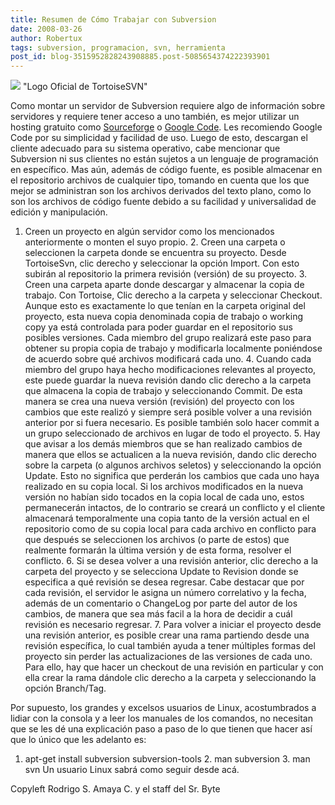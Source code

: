 ```yaml
---
title: Resumen de Cómo Trabajar con Subversion
date: 2008-03-26
author: Robertux
tags: subversion, programacion, svn, herramienta
post_id: blog-3515952828243908885.post-5085654374222393901
---
```


[![](http://bp1.blogger.com/_jH77WNrMVRA/R-q1yPa908I/AAAAAAAAAw8/w8OgPWy2XVg/s320/tortoisesvn_logo_hor468x64.PNG)](http://bp1.blogger.com/_jH77WNrMVRA/R-q1yPa908I/AAAAAAAAAw8/w8OgPWy2XVg/s1600-h/tortoisesvn_logo_hor468x64.PNG)
"Logo Oficial de
TortoiseSVN"

Como montar un servidor de Subversion requiere algo de información sobre servidores y requiere tener acceso a uno también, es mejor utilizar un hosting gratuito como [Sourceforge](http://sourceforge.net/) o [Google Code](http://code.google.com/hosting/). Les recomiendo Google Code por su simplicidad y facilidad de uso. Luego de esto, descargan el cliente adecuado para su sistema operativo, cabe mencionar que Subversion ni sus clientes no están sujetos a un lenguaje de programación en específico. Mas aún, además de código fuente, es posible almacenar en el repositorio archivos de cualquier tipo, tomando en cuenta que los que mejor se administran son los archivos derivados del texto plano, como lo son los archivos de código fuente debido a su facilidad y universalidad de edición y manipulación.

1. Creen un proyecto en algún servidor como los mencionados anteriormente o monten el suyo propio. 2. Creen una carpeta o seleccionen la carpeta donde se encuentra su proyecto. Desde TortoiseSvn, clic derecho y seleccionar la opción Import. Con esto subirán al repositorio la primera revisión (versión) de su proyecto. 3. Creen una carpeta aparte donde descargar y almacenar la copia de trabajo. Con Tortoise, Clic derecho a la carpeta y seleccionar Checkout. Aunque esto es exactamente lo que tenían en la carpeta original del proyecto, esta nueva copia denominada copia de trabajo o working copy ya está controlada para poder guardar en el repositorio sus posibles versiones. Cada miembro del grupo realizará este paso para obtener su propia copia de trabajo y modificarla localmente poniéndose de acuerdo sobre qué archivos modificará cada uno. 4. Cuando cada miembro del grupo haya hecho modificaciones relevantes al proyecto, este puede guardar la nueva revisión dando clic derecho a la carpeta que almacena la copia de trabajo y seleccionando Commit. De esta manera se crea una nueva versión (revisión) del proyecto con los cambios que este realizó y siempre será posible volver a una revisión anterior por si fuera necesario. Es posible también solo hacer commit a un grupo seleccionado de archivos en lugar de todo el proyecto. 5. Hay que avisar a los demás miembros que se han realizado cambios de manera que ellos se actualicen a la nueva revisión, dando clic derecho sobre la carpeta (o algunos archivos seletos) y seleccionando la opción Update. Esto no significa que perderán los cambios que cada uno haya realizado en su copia local. Si los archivos modificados en la nueva versión no habían sido tocados en la copia local de cada uno, estos permanecerán intactos, de lo contrario se creará un conflicto y el cliente almacenará temporalmente una copia tanto de la versión actual en el repositorio como de su copia local para cada archivo en conflicto para que después se seleccionen los archivos (o parte de estos) que realmente formarán la última versión y de esta forma, resolver el conflicto. 6. Si se desea volver a una revisión anterior, clic derecho a la carpeta del proyecto y se selecciona Update to Revision donde se especifica a qué revisión se desea regresar. Cabe destacar que por cada revisión, el servidor le asigna un número correlativo y la fecha, además de un comentario o ChangeLog por parte del autor de los cambios, de manera que sea más facil a la hora de decidir a cuál revisión es necesario regresar. 7. Para volver a iniciar el proyecto desde una revisión anterior, es posible crear una rama partiendo desde una revisión específica, lo cual también ayuda a tener múltiples formas del proyecto sin perder las actualizaciones de las versiones de cada uno. Para ello, hay que hacer un checkout de una revisión en particular y con ella crear la rama dándole clic derecho a la carpeta y seleccionando la opción Branch/Tag.

Por supuesto, los grandes y excelsos usuarios de Linux, acostumbrados a lidiar con la consola y a leer los manuales de los comandos, no necesitan que se les dé una explicación paso a paso de lo que tienen que hacer así que lo único que les adelanto es:

1. apt-get install subversion subversion-tools 2. man subversion 3. man svn Un usuario Linux sabrá como seguir desde acá.

Copyleft Rodrigo S. Amaya C. y el staff del Sr. Byte